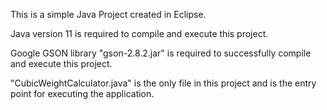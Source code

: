 This is a simple Java Project created in Eclipse.

Java version 11 is required to compile and execute this project.

Google GSON library "gson-2.8.2.jar" is required to successfully compile and execute this project.

"CubicWeightCalculator.java" is the only file in this project and is the entry point for executing the application.
